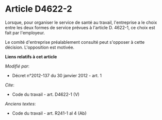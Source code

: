 # Article D4622-2

Lorsque, pour organiser le service de santé au travail, l'entreprise a le choix entre les deux formes de service prévues à
l'article D. 4622-1, ce choix est fait par l'employeur. 

Le comité d'entreprise préalablement consulté peut s'opposer à cette décision. L'opposition est motivée.

**Liens relatifs à cet article**

_Modifié par_:

  - Décret n°2012-137 du 30 janvier 2012 - art. 1

_Cite_:

  - Code du travail - art. D4622-1 (V)

_Anciens textes_:

  - Code du travail - art. R241-1 al 4 (Ab)

